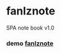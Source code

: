 # fanlznote
SPA note book v1.0

### demo <a href="http://silentgod.github.io/2015/07/27/fanlznote/">fanlznote</a>

